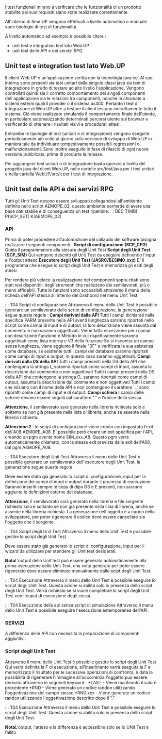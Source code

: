 
I test funzionali mirano a verificare che le funzionalità di un prodotto stabilite dai suoi requisiti siano state realizzate correttamente.

All'interno di Sme.UP vengono effettuati a livello automatico o manuale varie tipologie di test di funzionalità.

A livello automatico ad esempio è possibile citare : 
- unit test e integration test lato Web.UP
- unit test delle API e dei servizi RPG

## Unit test e integration test lato Web.UP

Il client Web.UP è un'applicazione scritta con la tecnologia java ee. Al suo interno sono presenti sia test unitari delle singole classi java sia test di integrazione in grado di testare ad alto livello l'applicazione. Vengono controllati quindi sia il corretto comportamento dei singoli componenti dell'applicazione sia le relazioni tra componenti, nonchè le chiamate a sistemi esterni quali il provider o il sistema as400. Pertanto i test di integrazione di Web.UP oltre a testare il client testano indirettamente tutto il sistema. Ciò viene realizzato simulando il comportamento finale dell'utente, in particolare automatizzando determinati percorsi utente sul browser e verificando di ottenere i risultati visivi e procedurali attesi.

Entrambe le tipologie di test (unitari e di integrazione) vengono eseguite periodicamente più volte al giorno sulla versione di sviluppo di Web.UP in maniera tale da individuare tempestivamente possibili regressioni o malfunzionamenti. Sono inoltre eseguite in fase di rilascio di ogni nuova versione pubblicata, prima di produrre la release.

Per aggiungere test unitari o di integrazione basta operare a livello del progetto java del client Web.UP, nelle cartelle src/test/java per i test unitari e nella cartella WebUP/src/it per i test di integrazione.

## Unit test delle API e dei servizi RPG

Tutti gli Unit Test devono essere sviluppati collegandosi all'ambiente definito nello script A£MOPE_02, questo ambiente permette di avere una base dati stabile e di conseguenza un test ripetibile.
 :  : DEC T(MB) P(SCP_SET) K(A£MOPE_02)

### API
Prima di poter procedere all'automazione del collaudo del software bisogna realizzare i seguenti componenti : 
**Script di configurazione (SCP_CFG)**
Guida il programmatore alla stesura degli Unit Test
**Script degli Unit Test (SCP_SIM)**
Qui vengono descritti gli Unit Test da eseguire definendo l'input e l'output atteso
**Esecutore degli Unit Test (JASRC/B£SIM0_xxx)**
E' il programma che esegue lo script degli Unit Test e memorizza gli esiti degli stessi

Per rendere più veloce la realizzazione dei componenti sopra citati sono stati resi disponibili degli strumenti che realizzano dei semilavorati, più o meno affidabili.
Tutte le funzioni sono accessibili attraverso il menù della scheda dell'API stessa all'interno del Dashbord nel menu Unit Test.

 :  : T04 Script di configurazione
Attraverso il menu dello Unit Test è possibile generare un semilavorato dello script di configurazione, la generazione segue queste regole : 
**Campi derivati dalla API**
Tutti i campi dichiarati nella specifica PARM presente nella API aventi lunghezza saranno riportati nello script come campi di input  e di output, la loro descrizione viene assunta dal commento e non saranno oggettivati.
Viene fatta eccezzione per i campi con descrizione Funzione e Metodo in cui rispettivamente saranno oggettivati come lista interna e V3 della funzione
Se si riscontra un campo senza lunghezza, viene aggiunto il finale "0F" e verificata la sua esistenza come database, se esistente tutti i campi del database saranno riportati come campi di input e output, in questo caso saranno oggettivati.
**Campi derivati dalla DS della API**
Tutti i campi presenti nella DS della API che contengono la stringa I_ saranno riportati come campi di input, assunta la descrizione dal commento e non oggettivati
Tuitti i campi presenti nella DS della API che contengono la stringa O_ saranno riportati come campi di output, assunta la descrizione dal commento e non oggettivati
Tutti i campi che iniziano con il nome della API e non contengono il carattere '_' sono riporatti come campi di input  e di output.
**Campi schiera**
I campi delle schiere devono essere seguiti dal carattere "." e l'indice della stessa.

**Attenzione**, il semilavorato sarà generato nella libreria richiesta solo e soltanto se non già presente nella lista di libreria, anche se assente nella libreria richiesta.

**Attenzione 2** :  lo script di configurazione viene creato con impostata l'exit dell'A08 A£MOPE_A08. E' possibile però creare un'exit specifica per l'API, creando un pgm avente nome SIM_xxx_A8. Questo pgm verrà automaticamente chiamato, con la stessa exit prevista dalle exit dell'A08, dal pgm A£MOPE_A08.

 :  : T04 Esecutore degli Unit Test
Attraverso il menu dello Unit Test è possibile generare un semilavorato dell'esecutore degli Unit Test, la generazione segue queste regole : 

Deve essere stato già generato lo script di configurazione, input per la definizione dei campi di input e output durante il processo di esecuzione.
Saranno inseriti sempre le copy di dipo DS e E presenti, non saranno aggiunte le definizioni esterne dei database.

**Attenzione**, il semilavorato sarà generato nella libreria e file sorgente richiesto solo e soltanto se non già presente nella lista di libreria, anche se assente nella libreria richiesta.
La generazione dell'oggetto è a carico dello sviluppatore, per poter rigenerare il codice deve essere cancellaro sia l'oggetto che il sorgente.

 :  : T04 Script degli Unit Test
Attraverso il menu dello Unit Test è possibile gestire lo script degli Unit Test

Deve essere stato già generato lo script di configurazione, input per il wizard da utilizzare per stendere gli Unit test desiderati.

**Nota**L'output dello Unit test può essere generato automaticamente alla prima esecuzione dello Unit Test, una volta generato per poter essere rigenerato deve essere eliminato manualmente dallo scipt degli Unit Test.

 :  : T04 Esecuzione
Attraverso il menu dello Unit Test è possibile eseguire lo script degli Unit Test.
Questa azione si abilita solo in presenza dello script degli Unit Test.
Verrà richiesto se si vuole completare lo script degli Unit Test con l'ouput di esecuzione degli stessi.

 :  : T04 Esecuzione della api senza script di simulazione
Attraverso il menu dello Unit Test è possibile eseguire l'esecuzione estemporanea dell'API.

### SERVIZI
A differenza delle API non necessita la preparazione di componenti aggiuntivi.

### Script degli Unit Test
Attraverso il menu dello Unit Test è possibile gestire lo script degli Unit Test
Qui verrà definita la F di esecuzione, all'inserimento verrà eseguita la F e memorizzato il risultato per le sucessive operazioni di confronto, è data la possibilità di rigenerare l'immagine all'occorrenza
l'oggetto può essere derivato attraverso le seguenti keyword : 
\*LAST - Viene mantenuto il valore precedente
\*RND - Viene generato un codice randon utilizzando l'oggettivazione del campo stesso
\*RND.xxx - Viene generato un codice randon utilizzando l'oggettivazione descritto dopo il "."

 :  : T04 Esecuzione
Attraverso il menu dello Unit Test è possibile eseguire lo script degli Unit Test.
Questa azione si abilita solo in presenza dello script degli Unit Test.

**Nota**L'output, l'atteso e la differenza è accessibile solo se lo UNit Test è fallito
